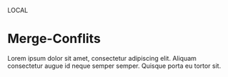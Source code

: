 LOCAL

# Merge-Conflits

Lorem ipsum dolor sit amet,
consectetur adipiscing elit.
Aliquam consectetur augue id neque semper semper.
Quisque porta eu tortor sit.
